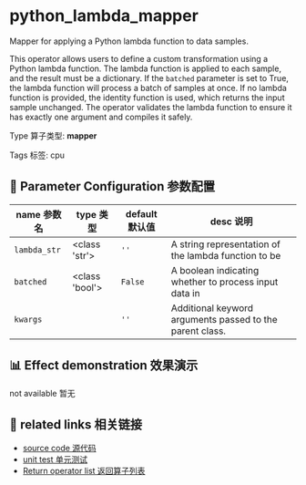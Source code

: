 # python_lambda_mapper

Mapper for applying a Python lambda function to data samples.

This operator allows users to define a custom transformation using a Python lambda
function. The lambda function is applied to each sample, and the result must be a
dictionary. If the `batched` parameter is set to True, the lambda function will process
a batch of samples at once. If no lambda function is provided, the identity function is
used, which returns the input sample unchanged. The operator validates the lambda
function to ensure it has exactly one argument and compiles it safely.

Type 算子类型: **mapper**

Tags 标签: cpu

## 🔧 Parameter Configuration 参数配置
| name 参数名 | type 类型 | default 默认值 | desc 说明 |
|--------|------|--------|------|
| `lambda_str` | <class 'str'> | `''` | A string representation of the lambda function to be |
| `batched` | <class 'bool'> | `False` | A boolean indicating whether to process input data in |
| `kwargs` |  | `''` | Additional keyword arguments passed to the parent class. |

## 📊 Effect demonstration 效果演示
not available 暂无

## 🔗 related links 相关链接
- [source code 源代码](../../../data_juicer/ops/mapper/python_lambda_mapper.py)
- [unit test 单元测试](../../../tests/ops/mapper/test_python_lambda_mapper.py)
- [Return operator list 返回算子列表](../../Operators.md)